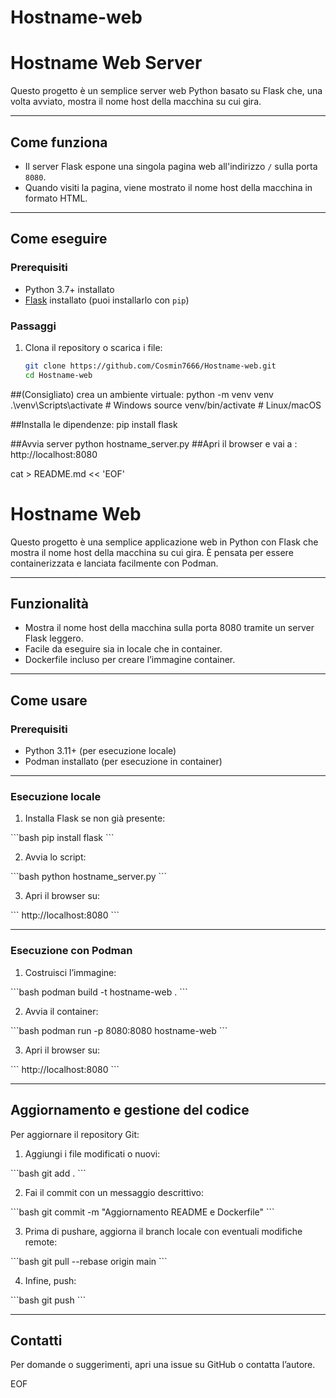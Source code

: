 # Hostname-web
# Hostname Web Server

Questo progetto è un semplice server web Python basato su Flask che, una volta avviato, mostra il nome host della macchina su cui gira.

---

## Come funziona

- Il server Flask espone una singola pagina web all'indirizzo `/` sulla porta `8080`.
- Quando visiti la pagina, viene mostrato il nome host della macchina in formato HTML.

---

## Come eseguire

### Prerequisiti

- Python 3.7+ installato
- [Flask](https://flask.palletsprojects.com/) installato (puoi installarlo con `pip`)

### Passaggi

1. Clona il repository o scarica i file:

   ```bash
   git clone https://github.com/Cosmin7666/Hostname-web.git
   cd Hostname-web

##(Consigliato) crea un ambiente virtuale:
python -m venv venv
.\venv\Scripts\activate    # Windows
source venv/bin/activate   # Linux/macOS

##Installa le dipendenze:
pip install flask

##Avvia server
python hostname_server.py
##Apri il browser e vai a :
http://localhost:8080


cat > README.md << 'EOF'
# Hostname Web

Questo progetto è una semplice applicazione web in Python con Flask che mostra il nome host della macchina su cui gira. È pensata per essere containerizzata e lanciata facilmente con Podman.

---

## Funzionalità

- Mostra il nome host della macchina sulla porta 8080 tramite un server Flask leggero.
- Facile da eseguire sia in locale che in container.
- Dockerfile incluso per creare l’immagine container.

---

## Come usare

### Prerequisiti

- Python 3.11+ (per esecuzione locale)
- Podman installato (per esecuzione in container)

---

### Esecuzione locale

1. Installa Flask se non già presente:

\`\`\`bash
pip install flask
\`\`\`

2. Avvia lo script:

\`\`\`bash
python hostname_server.py
\`\`\`

3. Apri il browser su:

\`\`\`
http://localhost:8080
\`\`\`

---

### Esecuzione con Podman

1. Costruisci l’immagine:

\`\`\`bash
podman build -t hostname-web .
\`\`\`

2. Avvia il container:

\`\`\`bash
podman run -p 8080:8080 hostname-web
\`\`\`

3. Apri il browser su:

\`\`\`
http://localhost:8080
\`\`\`

---

## Aggiornamento e gestione del codice

Per aggiornare il repository Git:

1. Aggiungi i file modificati o nuovi:

\`\`\`bash
git add .
\`\`\`

2. Fai il commit con un messaggio descrittivo:

\`\`\`bash
git commit -m "Aggiornamento README e Dockerfile"
\`\`\`

3. Prima di pushare, aggiorna il branch locale con eventuali modifiche remote:

\`\`\`bash
git pull --rebase origin main
\`\`\`

4. Infine, push:

\`\`\`bash
git push
\`\`\`

---

## Contatti

Per domande o suggerimenti, apri una issue su GitHub o contatta l’autore.

EOF


